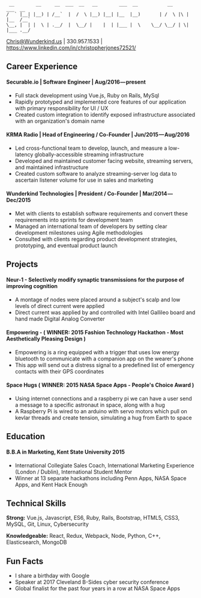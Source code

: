 ```
 __        __     __  ___  __   __        ___  __           __        ___  __  
/  ` |__| |__) | /__`  |  /  \ |__) |__| |__  |__)       | /  \ |\ | |__  /__` 
\__, |  | |  \ | .__/  |  \__/ |    |  | |___ |  \    \__/ \__/ | \| |___ .__/ 

```
                                                                               
Chris@Wunderkind.us | 330.957.1533 | https://www.linkedin.com/in/christopherjones72521/

## Career Experience
#### Securable.io | Software Engineer | Aug/2016 — present
- Full stack development using Vue.js, Ruby on Rails, MySql 
- Rapidly prototyped and implemented core features of our application with primary responsibility for UI / UX
- Created custom integration to identify exposed infrastructure associated with an organization's domain name

#### KRMA Radio | Head of Engineering / Co-Founder | Jun/2015 — Aug/2016
- Led cross-functional team to develop, launch, and measure a low-latency globally-accessible streaming infrastructure 
- Developed and maintained customer facing website, streaming servers, and maintained infrastructure
- Created custom software to analyze streaming-server log data to ascertain listener volume for use in sales and marketing

#### Wunderkind Technologies | President / Co-Founder | Mar/2014 — Dec/2015 
- Met with clients to establish software requirements and convert these requirements into sprints for development team
- Managed an international team of developers by setting clear development milestones using Agile methodologies
- Consulted with clients regarding product development strategies, prototyping, and eventual product launch


## Projects
#### Neur-1 - Selectively modify synaptic transmissions for the purpose of improving cognition
- A montage of nodes were placed around a subject's scalp and low levels of direct current were applied
- Direct current was applied by and controlled with Intel Gallileo board and hand made Digital Analog Converter

#### Empowering - ( WINNER: 2015 Fashion Technology Hackathon - Most Aesthetically Pleasing Design )
- Empowering is a ring equipped with a trigger that uses low energy bluetooth to communicate with a companion app on the wearer's phone
- This app will send out a distress signal to a predefined list of emergency contacts with their GPS coordinates

#### Space Hugs ( WINNER: 2015 NASA Space Apps - People's Choice Award )
- Using internet connections and a raspberry pi we can have a user send a message to a specific astronaut in space, along with a hug
- A Raspberry Pi is wired to an arduino with servo motors which pull on kevlar threads and create tension, simulating a hug from Earth to space


## Education
#### B.B.A in Marketing, Kent State University 2015
- International Collegiate Sales Coach, International Marketing Experience (London / Dublin), International Student Mentor
- Winner at 13 separate hackathons including Penn Apps, NASA Space Apps, and Kent Hack Enough


## Technical Skills
**Strong:** Vue.js, Javascript, ES6, Ruby, Rails, Bootstrap, HTML5, CSS3, MySQL, Git, Linux, Cybersecurity

**Knowledgeable:** React, Redux, Webpack, Node, Python, C++, Elasticsearch, MongoDB


## Fun Facts
- I share a birthday with Google
- Speaker at 2017 Cleveland B-Sides cyber security conference
- Global finalist for the past four years in a row at NASA Space Apps

